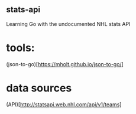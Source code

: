 ## stats-api
Learning Go with the undocumented NHL stats API

# tools:
(json-to-go)[https://mholt.github.io/json-to-go/]

# data sources
(API)[http://statsapi.web.nhl.com/api/v1/teams]
